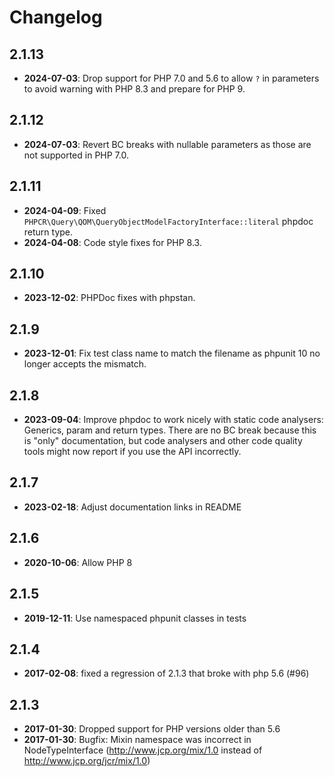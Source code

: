 Changelog
=========

2.1.13
------

* **2024-07-03**: Drop support for PHP 7.0 and 5.6 to allow `?` in parameters to avoid warning with PHP 8.3 and prepare for PHP 9.

2.1.12
------

* **2024-07-03**: Revert BC breaks with nullable parameters as those are not supported in PHP 7.0.

2.1.11
------

* **2024-04-09**: Fixed `PHPCR\Query\QOM\QueryObjectModelFactoryInterface::literal` phpdoc return type.
* **2024-04-08**: Code style fixes for PHP 8.3.

2.1.10
------

* **2023-12-02**: PHPDoc fixes with phpstan.

2.1.9
-----

* **2023-12-01**: Fix test class name to match the filename as phpunit 10 no longer accepts the mismatch.

2.1.8
-----

* **2023-09-04**: Improve phpdoc to work nicely with static code analysers: Generics, param and return types.
  There are no BC break because this is "only" documentation, but code analysers and other code quality tools might now report if you use the API incorrectly. 

2.1.7
-----

* **2023-02-18**: Adjust documentation links in README

2.1.6
-----

* **2020-10-06**: Allow PHP 8

2.1.5
-----

* **2019-12-11**: Use namespaced phpunit classes in tests

2.1.4
-----

* **2017-02-08**: fixed a regression of 2.1.3 that broke with php 5.6 (#96)

2.1.3
-----

* **2017-01-30**: Dropped support for PHP versions older than 5.6
* **2017-01-30**: Bugfix: Mixin namespace was incorrect in NodeTypeInterface (http://www.jcp.org/mix/1.0 instead of http://www.jcp.org/jcr/mix/1.0)
